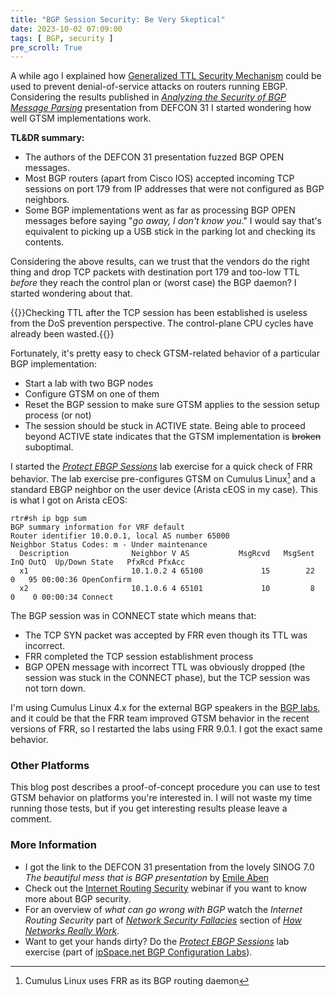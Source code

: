 ```yaml
---
title: "BGP Session Security: Be Very Skeptical"
date: 2023-10-02 07:09:00
tags: [ BGP, security ]
pre_scroll: True
---
```

A while ago I explained how [Generalized TTL Security Mechanism](https://blog.ipspace.net/2023/03/advantages-bgp-gtsm.html) could be used to prevent denial-of-service attacks on routers running EBGP. Considering the results published in *[Analyzing the Security of BGP Message Parsing](https://media.defcon.org/DEF%20CON%2031/DEF%20CON%2031%20presentations/Daniel%20dos%20Santos%20Simon%20Guiot%20-%20Route%20to%20bugs%20Analyzing%20the%20security%20of%20BGP%20message%20parsing.pdf)* presentation from DEFCON 31 I started wondering how well GTSM implementations work.

**TL&DR summary:**
<!--more-->
* The authors of the DEFCON 31 presentation fuzzed BGP OPEN messages.
* Most BGP routers (apart from Cisco IOS) accepted incoming TCP sessions on port 179 from IP addresses that were not configured as BGP neighbors.
* Some BGP implementations went as far as processing BGP OPEN messages before saying "*go away, I don't know you*." I would say that's equivalent to picking up a USB stick in the parking lot and checking its contents.

Considering the above results, can we trust that the vendors do the right thing and drop TCP packets with destination port 179 and too-low TTL *before* they reach the control plan or (worst case) the BGP daemon? I started wondering about that.

{{<note>}}Checking TTL after the TCP session has been established is useless from the DoS prevention perspective. The control-plane CPU cycles have already been wasted.{{</note>}}

Fortunately, it's pretty easy to check GTSM-related behavior of a particular BGP implementation:

* Start a lab with two BGP nodes
* Configure GTSM on one of them
* Reset the BGP session to make sure GTSM applies to the session setup process (or not)
* The session should be stuck in ACTIVE state. Being able to proceed beyond ACTIVE state indicates that the GTSM implementation is ~~broken~~ suboptimal.

I started the _[Protect EBGP Sessions](https://ipspace.github.io/bgplab/basic/6-protect/)_ lab exercise for a quick check of FRR behavior. The lab exercise pre-configures GTSM on Cumulus Linux[^CFR] and a standard EBGP neighbor on the user device (Arista cEOS in my case). This is what I got on Arista cEOS:

```
rtr#sh ip bgp sum
BGP summary information for VRF default
Router identifier 10.0.0.1, local AS number 65000
Neighbor Status Codes: m - Under maintenance
  Description              Neighbor V AS           MsgRcvd   MsgSent  InQ OutQ  Up/Down State   PfxRcd PfxAcc
  x1                       10.1.0.2 4 65100             15        22    0   95 00:00:36 OpenConfirm
  x2                       10.1.0.6 4 65101             10         8    0    0 00:00:34 Connect
```

The BGP session was in CONNECT state which means that:

* The TCP SYN packet was accepted by FRR even though its TTL was incorrect.
* FRR completed the TCP session establishment process
* BGP OPEN message with incorrect TTL was obviously dropped (the session was stuck in the CONNECT phase), but the TCP session was not torn down.

[^CFR]: Cumulus Linux uses FRR as its BGP routing daemon

I'm using Cumulus Linux 4.x for the external BGP speakers in the [BGP labs](https://ipspace.github.io/bgplab/), and it could be that the FRR team improved GTSM behavior in the recent versions of FRR, so I restarted the labs using FRR 9.0.1. I got the exact same behavior.

### Other Platforms

This blog post describes a proof-of-concept procedure you can use to test GTSM behavior on platforms you're interested in. I will not waste my time running those tests, but if you get interesting results please leave a comment.

### More Information

* I got the link to the DEFCON 31 presentation from the lovely SINOG 7.0 *The beautiful mess that is BGP presentation* by [Emile Aben](https://labs.ripe.net/author/emileaben/)
* Check out the [Internet Routing Security](https://www.ipspace.net/Internet_Routing_Security) webinar if you want to know more about BGP security.
* For an overview of *what can go wrong with BGP* watch the *Internet Routing Security* part of *[Network Security Fallacies](https://my.ipspace.net/bin/list?id=Net101#NETSEC)* section of *[How Networks Really Work](https://www.ipspace.net/How_Networks_Really_Work)*.
* Want to get your hands dirty? Do the _[Protect EBGP Sessions](https://ipspace.github.io/bgplab/basic/6-protect/)_ lab exercise (part of [ipSpace.net BGP Configuration Labs](https://ipspace.github.io/bgplab/)).
